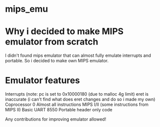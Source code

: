 # mips_emu

# Why i decided to make MIPS emulator from scratch
I didn't found mips emulator that can almost fully emulate interrupts and portable. So i decided to make own MIPS emulator.

# Emulator features
Interrupts (note: pc is set to 0x10000180 (due to malloc 4g limit) eret is inaccurate (i can't find what does eret  changes and do so i made my own)
Coprocessor 0
Almost all instructions
MIPS I/II (some instructions from MIPS II)
Basic UART 8550
Portable header only code

Any contributions for improving emulator allowed!